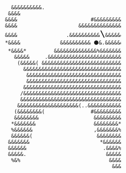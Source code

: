   
<pre>
<strong> </strong> <big>
                                                                                
              &&&&&&&&&&.                                                       
             &&&&                                                               
            &&&&                        #&&&&&&&&&%                             
            &&&&                    &&&&&&&&&&&&&&&&&&&&                        
            &&&&                .&&&&&&&&&&<big><big><big><strong>\</strong></big></big></big>&&&&&&&&&<big><big><big><strong>/</strong></big></big></big>&&&    *&&&&&&%           
            *&&&&             &&&&&&&&&& ⚫️&.&&&&&&#&⚫️&&/       *&&&&          
             *&&&&*         &&&&&&&&&&&&&&%&&&&&&&&&&&&&&         ,&&&@         
               &&&&&     .&&&&&&&&&&&&&&&&&&&&&&&&&&&&&&          &&&&%         
                (&&&&&( &&&&&&&&&&&&&&&&&&&&&&&&&&&&&&#         &&&&&&          
                  &&&&&&&&&&&&&&&&&&&&&&&&&&&&&&&&&         (&&&&&&&,           
                   &&&&&&&&&&&&&&&&&&&&&&&&&&&&&&&    &&&&&&&&&&&&              
                   &&&&&&&&&&&&&&&&&&&&&&&&&&&&&&&&&&&&&&&&&&&*                 
                  &&&&&&&&&&&&&&&&&&&&&&&&&&&&&&&&&&&&&&&&                      
                 /&&&&&&&&&&&&&&&&&&&&&&&&&&&&&&&&&&&&                          
                 &&&&&&&&&&&&&&&&&&&&&&&&&&&&&&&&&&&,                           
                &&&&&&&&&&&&&&&&&&&&(..&&&&&&&&&&&&                             
               (&&&&&&&&(               #&&&&&&&&&                              
               &&&&&&&&                  &&&&&&&&&                              
              *&&&&&&&                   &&&&&&&&*                              
              %&&&&&&                    ,&&&&&&&%                              
              &&&&&&(                     &&&&&&&&                              
             &&&&&&&                       *&&&&&&                              
             &&&&&&                         .&&&&%                              
             &&&&&.                          &&&&&                              
              %&%                             &&&&&&&                           
                                               &&&&&&&&  
                                               
                                             
</pre>
